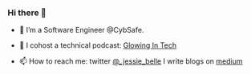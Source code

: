 ### Hi there 👋

- 🔭 I’m a Software Engineer @CybSafe.

- 🌱 I cohost a technical podcast: [Glowing In Tech](https://anchor.fm/glowing-in-tech) 

- 📫 How to reach me: 
twitter [@_jessie_belle](https://twitter.com/_jessie_belle)
I write blogs on [medium](https://medium.com/@jessieauguste) 

